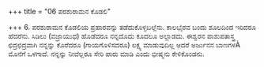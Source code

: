 +++
title = "06 ಪರಶುರಾಮನ ಕೊಡಲಿ"

+++
6. ಪರಶುರಾಮನ ಕೊಡಲಿಯ ಪ್ರಹಾರವನ್ನು ತಡೆದುಕೊಳ್ಳಬಲ್ಲೆನು. ಕಾಲಭೈರವ ಬಂದು ಶೂಲದಿಂದ ಇರಿದರೂ ಹೆದರೆನು. ಸಿಡಿಲು (ವಜ್ರಾಯುಧ) ಹೊಡೆದರೂ ನನ್ನದೊದು ಕೂದಲೂ ಅಲ್ಲಾಡದು. ಈಶ್ವರನ ಪಾಶುಪತಾಸ್ತ್ರ ಛಿದ್ರಛಿದ್ರವಾಗಿ ನನ್ನನ್ನು ಕೊರೆದರೂ (ಗಾಯಗೊಳಿಸದರೂ) ಲಕ್ಷ್ಯ ಮಾಡುವುದಿಲ್ಲ ಆದರೆ ಅರ್ಜುನನ ಬಾಣಗಳÀ ಮೊನೆಗೆ ಒಳಗಾದೆ. ನನ್ನನ್ನು ನೀವೆಲ್ಲರೂ ಸೇರಿ ಪಾರು ಮಾಡಿ ಎಂದು ಭೀಷ್ಮನು ಕೇಳಿಕೊಂಡನು.